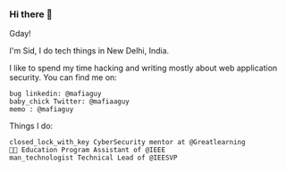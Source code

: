 ### Hi there 👋

Gday!

I'm Sid, I do tech things in New Delhi, India.

I like to spend my time hacking and writing mostly about web application security.
You can find me on:

    bug linkedin: @mafiaguy
    baby_chick Twitter: @mafiaaguy
    memo : @mafiaguy

Things I do:

    closed_lock_with_key CyberSecurity mentor at @Greatlearning
    🐱‍👤 Education Program Assistant of @IEEE
    man_technologist Technical Lead of @IEESVP

